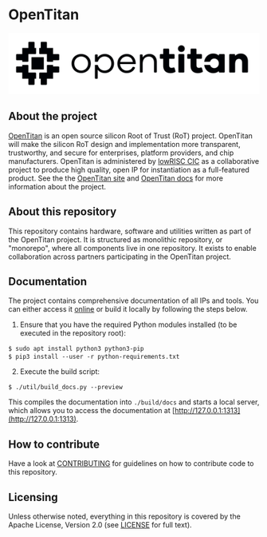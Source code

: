 # OpenTitan

![OpenTitan logo](doc/opentitan-logo.png)

## About the project

[OpenTitan](https://opentitan.org) is an open source silicon Root of Trust
(RoT) project.  OpenTitan will make the silicon RoT design and implementation
more transparent, trustworthy, and secure for enterprises, platform providers,
and chip manufacturers.  OpenTitan is administered by [lowRISC
CIC](https://www.lowrisc.org) as a collaborative project to produce high
quality, open IP for instantiation as a full-featured product. See the the
[OpenTitan site](https://opentitan.org/) and [OpenTitan
docs](https://docs.opentitan.org) for more information about the project.

## About this repository

This repository contains hardware, software and utilities written as part of the
OpenTitan project. It is structured as monolithic repository, or "monorepo",
where all components live in one repository. It exists to enable collaboration
across partners participating in the OpenTitan project.

## Documentation

The project contains comprehensive documentation of all IPs and tools. You can
either access it [online](https://docs.opentitan.org/) or build it
locally by following the steps below.

1. Ensure that you have the required Python modules installed (to be executed
in the repository root):

```command
$ sudo apt install python3 python3-pip
$ pip3 install --user -r python-requirements.txt
```

2. Execute the build script:

```command
$ ./util/build_docs.py --preview
```

This compiles the documentation into `./build/docs` and starts a local
server, which allows you to access the documentation at
[http://127.0.0.1:1313](http://127.0.0.1:1313).

## How to contribute

Have a look at [CONTRIBUTING](./CONTRIBUTING.md) for guidelines on how to
contribute code to this repository.

## Licensing

Unless otherwise noted, everything in this repository is covered by the Apache
License, Version 2.0 (see
[LICENSE](./LICENSE) for full text).

